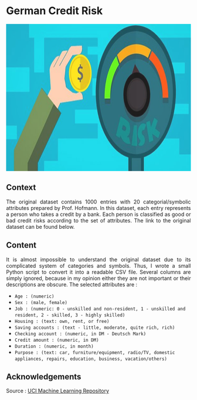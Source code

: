# German Credit Risk
<img src="https://github.com/Bayunova28/German_Credit_Risk/blob/master/cover.png" height="400" width="1100">

## Context
<p align=justify>The original dataset contains 1000 entries with 20 categorial/symbolic attributes prepared by Prof. Hofmann. In this dataset, each entry represents a 
person who takes a credit by a bank. Each person is classified as good or bad credit risks according to the set of attributes. The link to the original dataset can be 
found below.</p>

## Content
<p align=justify>It is almost impossible to understand the original dataset due to its complicated system of categories and symbols. Thus, I wrote a small Python script 
to convert it into a readable CSV file. Several columns are simply ignored, because in my opinion either they are not important or their descriptions are obscure. The 
selected attributes are :</p>

* `Age : (numeric)`
* `Sex : (male, female)`
* `Job : (numeric: 0 - unskilled and non-resident, 1 - unskilled and resident, 2 - skilled, 3 - highly skilled)`
* `Housing : (text: own, rent, or free)`
* `Saving accounts : (text - little, moderate, quite rich, rich)`
* `Checking account : (numeric, in DM - Deutsch Mark)`
* `Credit amount : (numeric, in DM)`
* `Duration : (numeric, in month)`
* `Purpose : (text: car, furniture/equipment, radio/TV, domestic appliances, repairs, education, business, vacation/others)`

## Acknowledgements
Source : [UCI Machine Learning Repository](https://archive.ics.uci.edu/ml/datasets/Statlog+%28German+Credit+Data%29)
